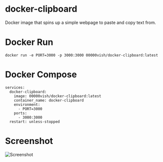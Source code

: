 # docker-clipboard

Docker image that spins up a simple webpage to paste and copy text from. 

# Docker Run

```
docker run -e PORT=3000 -p 3000:3000 00000vish/docker-clipboard:latest
```

# Docker Compose

```
services:
  docker-clipboard:
    image: 00000vish/docker-clipboard:latest
    container_name: docker-clipboard
    environment:
      - PORT=3000
    ports:
      - 3000:3000
  restart: unless-stopped
```

# Screenshot

![Screenshot](https://github.com/user-attachments/assets/553b0a4f-4a05-47c9-9b69-85acdfb4674d)
